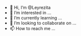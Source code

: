 - 👋 Hi, I’m @Leyrezita
- 👀 I’m interested in ...
- 🌱 I’m currently learning ...
- 💞️ I’m looking to collaborate on ...
- 📫 How to reach me ...

<!---
Leyrezita/Leyrezita is a ✨ special ✨ repository because its `README.md` (this file) appears on your GitHub profile.
You can click the Preview link to take a look at your changes.
--->
